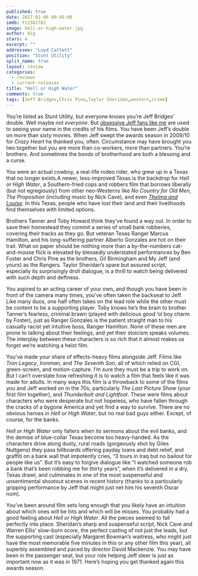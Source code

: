 ```yaml
---
published: true
date: 2017-01-06 09:45:00
imdb: tt2582782
image: hell-or-high-water.jpg
author: dig
stars: 4
excerpt: ""
addressee: "Loyd Catlett"
position: "Stunt Utility"
split_name: true
layout: review
categories: 
  - reviews
  - current-releases
title: "Hell or High Water"
comments: true
tags: [Jeff Bridges,Chris Pine,Taylor Sheridan,western,crime]
---
```

You’re listed as Stunt Utility, but everyone knows you’re Jeff Bridges’ double. Well maybe not _everyone_.  But [obsessive Jeff fans like me](http://www.dearcastandcrew.com/content/2014/8/21/the-giver.html) are used to seeing your name in the credits of his films. You have been Jeff’s double on more than sixty movies. When Jeff swept the awards season in 2009/10 for _Crazy Heart_ he thanked you, often. Circumstance may have brought you two together but you are more than co-workers, more than partners. You’re brothers. And sometimes the bonds of brotherhood are both a blessing and a curse.

You were an actual cowboy, a real-life rodeo rider, who grew up in a Texas that no longer exists.A newer, less-improved Texas is the backdrop for _Hell or High Water_, a Southern-fried cops and robbers film that borrows liberally (but not egregiously) from other neo-Westerns like _No Country for Old Men_, _The Proposition_ (including music by Nick Cave), and even [_Thelma and Louise_](http://www.dearcastandcrew.com/content/2016/6/15/still-not-over-the-canyon-thelma-and-louise-at-25.html). In this Texas, people who have lost their land and their livelihoods find themselves with limited options.

Brothers Tanner and Toby Howard think they’ve found a way out. In order to save their homestead they commit a series of small bank robberies, covering their tracks as they go. But veteran Texas Ranger Marcus Hamilton, and his long-suffering partner Alberto Gonzales are hot on their trail. What on paper should be nothing more than a by-the-numbers cat-and-mouse flick is elevated by blessedly understated performances by Ben Foster and Chris Pine as the brothers, Gil Birmingham and My Jeff (and yours) as the Rangers. Taylor Sheridan’s spare but assured script, especially its surprisingly droll dialogue, is a thrill to watch being delivered with such depth and deftness. 

You aspired to an acting career of your own, and though you have been in front of the camera many times, you’ve often taken the backseat to Jeff. Like many duos, one half often takes on the lead role while the other must be content to be a supporting player. Toby knows he’s the brain to brother Tanner’s fearless, criminal brawn (played with delicious good ‘ol boy charm by Foster), just as Ranger Gonzales is the patient straight man to his casually racist yet intuitive boss, Ranger Hamilton. None of these men are prone to talking about their feelings, and yet their stoicism speaks volumes. The interplay between these characters is so rich that it almost makes us forget we’re watching a heist film. 

You’ve made your share of effects-heavy films alongside Jeff. Films like _Tron Legacy_, _Ironman,_ and _The Seventh Son_, all of which relied on CGI, green-screen, and motion-capture. I’m sure they must be a trip to work on. But I can’t overstate how refreshing it is to watch a film that feels like it was made for adults. In many ways this film is a throwback to some of the films you and Jeff worked on in the 70s, particularly _The Last Picture Show_ (your first film together), and _Thunderbolt and Lightfoot_. These were films about characters who were desperate but not hopeless, who have fallen through the cracks of a bygone America and yet find a way to survive. There are no obvious heroes in _Hell or High Water_, but no real bad guys either. Except, of course, for the banks. 

_Hell or High Water_ only falters when its sermons about the evil banks, and the demise of blue-collar Texas become too heavy-handed. As the characters drive along dusty, rural roads (gorgeously shot by Giles Nuttgens) they pass billboards offering payday loans and debt relief, and graffiti on a bank wall that impotently cries, “3 tours in Iraq but no bailout for people like us”. But it’s easy to forgive dialogue like “I watched someone rob a bank that’s been robbing me for thirty years”, when it’s delivered in a dry, Texas drawl, and culminates in one of the most suspenseful and unsentimental shootout scenes in recent history (thanks to a particularly gripping performance by Jeff that might just net him his seventh Oscar nom).

You’ve been around film sets long enough that you likely have an intuition about which ones will be hits and which will be misses. You probably had a good feeling about _Hell or High Water_. All the pieces seemed to fall perfectly into place. Sheridan’s sharp and suspenseful script, Nick Cave and Warren Ellis’ slow-burn score, the perfect casting of not just the leads, but the supporting cast (especially Margaret Bowman’s waitress, who might just have the most memorable five minutes in this or any other film this year), all superbly assembled and paced by director David Mackenzie. You may have been in the passenger seat, but your role helping Jeff steer is just as important now as it was in 1971. Here’s hoping you get thanked again this awards season. 